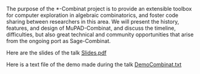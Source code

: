 
The purpose of the *-Combinat project is to provide an extensible toolbox for computer exploration in algebraic combinatorics, and foster code sharing between researchers in this area. We will present the history, features, and design of MuPAD-Combinat, and discuss the timeline, difficulties, but also great technical and community opportunities that arise from the ongoing port as Sage-Combinat. 

Here are the slides of the talk <a href="days10/Combinat-Talk/Slides.pdf">Slides.pdf</a> 

Here is a text file of the demo made during the talk  <a href="days10/Combinat-Talk/DemoCombinat.txt">DemoCombinat.txt</a> 
